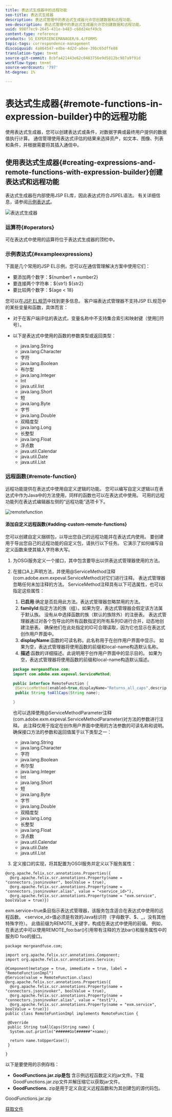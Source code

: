 ```yaml
---
title: 表达式生成器中的远程功能
seo-title: 表达式生成器
description: 表达式管理中的表达式生成器允许您创建数据和远程功能。
seo-description: 表达式管理中的表达式生成器允许您创建数据和远程功能。
uuid: 998f7ec9-2645-431e-b483-c68d24ef49cb
content-type: reference
products: SG_EXPERIENCEMANAGER/6.4/FORMS
topic-tags: correspondence-management
discoiquuid: 4a864547-edbe-4d2d-a8ee-39bc65dffe88
translation-type: tm+mt
source-git-commit: 8cbfa421443e62c0483756e9d5812bc987a9f91d
workflow-type: tm+mt
source-wordcount: '797'
ht-degree: 1%

---
```



# 表达式生成器{#remote-functions-in-expression-builder}中的远程功能

使用表达式生成器，您可以创建表达式或条件，对数据字典或最终用户提供的数据值执行计算。 通信管理使用表达式评估的结果来选择资产，如文本、图像、列表和条件，并根据需要将其插入通信中。

## 使用表达式生成器{#creating-expressions-and-remote-functions-with-expression-builder}创建表达式和远程功能

表达式生成器在内部使用JSP EL库，因此表达式符合JSPEL语法。 有关详细信息，请参阅[示例表达式](#exampleexpressions)。

![表达式生成器](assets/expressionbuilder.png)

### 运算符{#operators}

可在表达式中使用的运算符位于表达式生成器的顶栏中。

### 示例表达式{#exampleexpressions}

下面是几个常用的JSP EL示例，您可以在通信管理解决方案中使用它们：

* 要添加两个数字：${number1 + number2}
* 要连接两个字符串：${str1} ${str2}
* 要比较两个数字：${age &lt; 18}

您可以在[JSP EL规范](https://download.oracle.com/otn-pub/jcp/jsp-2.1-fr-spec-oth-JSpec/jsp-2_1-fr-spec-el.pdf)中找到更多信息。 客户端表达式管理器不支持JSP EL规范中的某些变量和函数，具体而言：

* 对于在客户端评估的表达式，变量名称中不支持集合索引和映射键（使用[]符号）。
* 以下是表达式中使用的函数的参数类型或返回类型：

   * java.lang.String
   * java.lang.Character
   * 字符
   * java.lang.Boolean
   * 布尔型
   * java.lang.Integer
   * Int
   * java.util.list
   * java.lang.Short
   * 短
   * java.lang.Byte
   * 字节
   * java.lang.Double
   * 双精度型
   * java.lang.Long
   * 长整型
   * java.lang.Float
   * 浮点数
   * java.util.Calendar
   * java.util.Date
   * java.util.List

### 远程函数{#remote-function}

远程功能提供在表达式中使用自定义逻辑的功能。 您可以编写自定义逻辑以在表达式中作为Java中的方法使用，同样的函数也可以在表达式中使用。 可用的远程功能列在表达式编辑器左侧的“远程功能”选项卡下。

![remotefunction](assets/remotefunction.png)

#### 添加自定义远程函数{#adding-custom-remote-functions}

您可以创建自定义捆绑包，以导出您自己的远程功能并在表达式内使用。 要创建用于导出您自己的远程功能的自定义包，请执行以下任务。 它演示了如何编写自定义函数来使其输入字符串大写。

1. 为OSGi服务定义一个接口，其中包含要导出以供表达式管理器使用的方法。
1. 在接口A上声明方法，并使用@ServiceMethod注释(com.adobe.exm.expeval.ServiceMethod)对它们进行注释。 表达式管理器忽略任何未加注释的方法。 ServiceMethod注释具有以下可选属性，也可以指定这些属性：

   1. **已启用**:确定是否启用此方法。表达式管理器忽略禁用的方法。
   1. **familyId**:指定方法的族（组）。如果为空，表达式管理器会假定该方法属于默认族。 没有从中选择函数的族（默认的族除外）的注册表。 表达式管理器通过对各个包导出的所有函数指定的所有系列ID进行合并，动态地创建注册表。 确保他们在此处指定的ID可合理读取，因为它也显示在表达式创作用户界面中。
   1. **displayName**:函数的可读名称。此名称用于在创作用户界面中显示。 如果为空，表达式管理器将使用函数的前缀和local-name构造默认名称。
   1. **描述**:函数的详细描述。此说明用于创作用户界面中的显示目的。 如果为空，表达式管理器将使用函数的前缀和local-name构造默认描述。

   ```java
   package mergeandfuse.com;
   import com.adobe.exm.expeval.ServiceMethod;
   
   public interface RemoteFunction {
    @ServiceMethod(enabled=true,displayName="Returns_all_caps",description="Function to convert to all CAPS", familyId="remote")
    public String toAllCaps(String name);
   
   }
   ```

   也可以选择使用@ServiceMethodParameter注释(com.adobe.exm.expeval.ServiceMethodParameter)对方法的参数进行注释。 此注释仅用于指定在创作用户界面中使用的方法参数的可读名称和说明。 确保接口方法的参数和返回值属于以下类型之一：

   * java.lang.String
   * java.lang.Character
   * 字符
   * java.lang.Boolean
   * 布尔型
   * java.lang.Integer
   * Int
   * java.lang.Short
   * 短
   * java.lang.Byte
   * 字节
   * java.lang.Double
   * 双精度型
   * java.lang.Long
   * 长整型
   * java.lang.Float
   * 浮点数
   * java.util.Calendar
   * java.util.Date
   * java.util.List


1. 定义接口的实现，将其配置为OSGI服务并定义以下服务属性：

```
@org.apache.felix.scr.annotations.Properties({
  @org.apache.felix.scr.annotations.Property(name = "connectors.jsoninvoker", boolValue = true),
  @org.apache.felix.scr.annotations.Property(name = "connectors.jsoninvoker.alias", value = "<service_id>"),
  @org.apache.felix.scr.annotations.Property(name = "exm.service", boolValue = true)})
```

exm.service=true条目指示表达式管理器，该服务包含适合在表达式中使用的远程函数。 &lt;service_id>值必须是有效的Java标识符（字母数字、$、_，没有其他特殊字符）。 此值前缀为REMOTE_关键字，构成在表达式中使用的前缀。 例如，在表达式中可以使用REMOTE_foo:bar()引用带有注释的方法bar()和服务属性中的服务ID foo的接口。

```
package mergeandfuse.com;

import org.apache.felix.scr.annotations.Component;
import org.apache.felix.scr.annotations.Service;

@Component(metatype = true, immediate = true, label = "RemoteFunctionImpl")
@Service(value = RemoteFunction.class)
@org.apache.felix.scr.annotations.Properties({
  @org.apache.felix.scr.annotations.Property(name = "connectors.jsoninvoker", boolValue = true),
  @org.apache.felix.scr.annotations.Property(name = "connectors.jsoninvoker.alias", value = "test1"),
  @org.apache.felix.scr.annotations.Property(name = "exm.service", boolValue = true)})
public class RemoteFuntionImpl implements RemoteFunction {

 @Override
 public String toAllCaps(String name) {
  System.out.println("######Got######"+name);
  
  return name.toUpperCase();
 }
 
}
```

以下是要使用的示例存档：

* **GoodFunctions.jar.zip是包** 含示例远程函数定义的jar文件。下载GoodFunctions.jar.zip文件并解压缩它以获取jar文件。
* **GoodFunctions.** zip是用于定义自定义远程函数和为其创建包的源代码包。

GoodFunctions.jar.zip

[获取文件](assets/goodfunctions.jar.zip)
